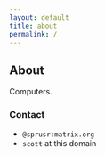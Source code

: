 ```yaml
---
layout: default
title: about
permalink: /
---
```


## About

Computers.

### Contact

* `@sprusr:matrix.org`
* `scott` at this domain
